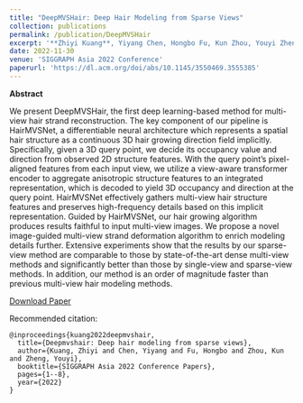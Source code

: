 ```yaml
---
title: "DeepMVSHair: Deep Hair Modeling from Sparse Views"
collection: publications
permalink: /publication/DeepMVSHair
excerpt: '**Zhiyi Kuang**, Yiyang Chen, Hongbo Fu, Kun Zhou, Youyi Zheng'
date: 2022-11-30
venue: 'SIGGRAPH Asia 2022 Conference'
paperurl: 'https://dl.acm.org/doi/abs/10.1145/3550469.3555385'
---
```


**Abstract**

We present DeepMVSHair, the first deep learning-based method for multi-view hair strand reconstruction. The key component of our pipeline is HairMVSNet, a differentiable neural architecture which represents a spatial hair structure as a continuous 3D hair growing direction field implicitly. Specifically, given a 3D query point, we decide its occupancy value and direction from observed 2D structure features. With the query point’s pixel-aligned features from each input view, we utilize a view-aware transformer encoder to aggregate anisotropic structure features to an integrated representation, which is decoded to yield 3D occupancy and direction at the query point. HairMVSNet effectively gathers multi-view hair structure features and preserves high-frequency details based on this implicit representation. Guided by HairMVSNet, our hair growing algorithm produces results faithful to input multi-view images. We propose a novel image-guided multi-view strand deformation algorithm to enrich modeling details further. Extensive experiments show that the results by our sparse-view method are comparable to those by state-of-the-art dense multi-view methods and significantly better than those by single-view and sparse-view methods. In addition, our method is an order of magnitude faster than previous multi-view hair modeling methods.

[Download Paper](https://dl.acm.org/doi/abs/10.1145/3550469.3555385)

Recommended citation:

```
@inproceedings{kuang2022deepmvshair,
  title={Deepmvshair: Deep hair modeling from sparse views},
  author={Kuang, Zhiyi and Chen, Yiyang and Fu, Hongbo and Zhou, Kun and Zheng, Youyi},
  booktitle={SIGGRAPH Asia 2022 Conference Papers},
  pages={1--8},
  year={2022}
}
```
